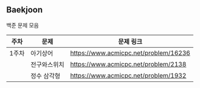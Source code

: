 ## Baekjoon
백준 문제 모음

| 주차  | 문제                          | 문제 링크 |
|------|-----------------------------|-----------|
| 1주차 | 아기상어    | <https://www.acmicpc.net/problem/16236> |
|      | 전구와스위치 | <https://www.acmicpc.net/problem/2138>  |
|      | 정수 삼각형  | <https://www.acmicpc.net/problem/1932>  |

